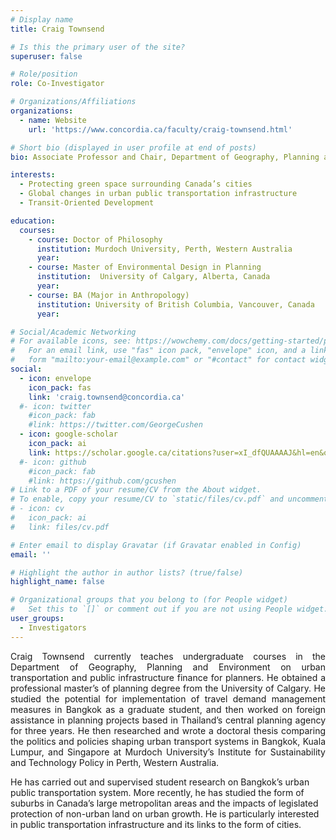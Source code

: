 ```yaml
---
# Display name
title: Craig Townsend

# Is this the primary user of the site?
superuser: false

# Role/position
role: Co-Investigator

# Organizations/Affiliations
organizations:
  - name: Website 
    url: 'https://www.concordia.ca/faculty/craig-townsend.html'

# Short bio (displayed in user profile at end of posts)
bio: Associate Professor and Chair, Department of Geography, Planning and Environment, Concordia University.

interests:
  - Protecting green space surrounding Canada’s cities
  - Global changes in urban public transportation infrastructure
  - Transit-Oriented Development

education:
  courses:
    - course: Doctor of Philosophy
      institution: Murdoch University, Perth, Western Australia
      year: 
    - course: Master of Environmental Design in Planning 
      institution:  University of Calgary, Alberta, Canada
      year: 
    - course: BA (Major in Anthropology)  
      institution: University of British Columbia, Vancouver, Canada
      year: 

# Social/Academic Networking
# For available icons, see: https://wowchemy.com/docs/getting-started/page-builder/#icons
#   For an email link, use "fas" icon pack, "envelope" icon, and a link in the
#   form "mailto:your-email@example.com" or "#contact" for contact widget.
social:
  - icon: envelope
    icon_pack: fas
    link: 'craig.townsend@concordia.ca'
  #- icon: twitter
    #icon_pack: fab
    #link: https://twitter.com/GeorgeCushen
  - icon: google-scholar
    icon_pack: ai
    link: https://scholar.google.ca/citations?user=xI_dfQUAAAAJ&hl=en&oi=ao
  #- icon: github
    #icon_pack: fab
    #link: https://github.com/gcushen
# Link to a PDF of your resume/CV from the About widget.
# To enable, copy your resume/CV to `static/files/cv.pdf` and uncomment the lines below.
# - icon: cv
#   icon_pack: ai
#   link: files/cv.pdf

# Enter email to display Gravatar (if Gravatar enabled in Config)
email: ''

# Highlight the author in author lists? (true/false)
highlight_name: false

# Organizational groups that you belong to (for People widget)
#   Set this to `[]` or comment out if you are not using People widget.
user_groups:
  - Investigators
---
```

<p align="justify">Craig Townsend currently teaches undergraduate courses in the Department of Geography, Planning and Environment on urban transportation and public infrastructure finance for planners. He obtained a professional master’s of planning degree from the University of Calgary. He studied the potential for implementation of travel demand management measures in Bangkok as a graduate student, and then worked on foreign assistance in planning projects based in Thailand’s central planning agency for three years. He then researched and wrote a doctoral thesis comparing the politics and policies shaping urban transport systems in Bangkok, Kuala Lumpur, and Singapore at Murdoch University’s Institute for Sustainability and Technology Policy in Perth, Western Australia. 

He has carried out and supervised student research on Bangkok’s urban public transportation system. More recently, he has studied the form of suburbs in Canada’s large metropolitan areas and the impacts of legislated protection of non-urban land on urban growth. He is particularly interested in public transportation infrastructure and its links to the form of cities. 

</p>
